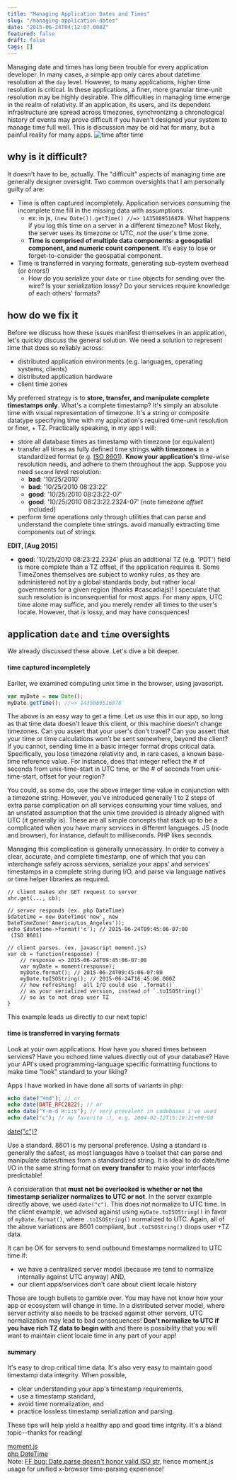 ```yaml
---
title: "Managing Application Dates and Times"
slug: "/managing-application-dates"
date: "2015-06-24T04:12:07.000Z"
featured: false
draft: false
tags: []
---
```


Managing date and times has long been trouble for every application developer.  In many cases, a simple app only cares about datetime resolution at the `day` level.  However, to many applications, higher time resolution is critical.  In these applications, a finer, more granular time-unit resolution may be highly desirable.  The difficulties in managing time emerge in the realm of relativity.   If an application, its users, and its dependent infrastructure are spread across timezones, synchronizing a chronological history of events may prove difficult if you haven't designed your system to manage time full well.  This is discussion may be old hat for many, but a painful reality for many apps.
![time after time](./images/Universal_Dial_Plate_or_Times_of_all_Nations_1854.png)
## why is it difficult?
It doesn't have to be, actually.  The "difficult" aspects of managing time are generally designer oversight.  Two common oversights that I am personally guilty of are:

- Time is often captured incompletely. Application services consuming the incomplete time fill in the missing data with assumptions.
    - ex: in js, `(new Date()).getTime() //=> 1435089516878`.  What happens if you log this time on a server in a different timezone?  Most likely, the server uses its timezone or UTC, *not* the user's time zone.
    - **Time is comprised of multiple data components: a geospatial component, and numeric count component**.  It's easy to lose or forget-to-consider the geospatial component.
- Time is transferred in varying formats, generating sub-system overhead (or errors!)
    - How do you serialize your `date` or `time` objects for sending over the wire?  Is your serialization lossy?  Do your services require knowledge of each others' formats?
    
## how do we fix it
Before we discuss how these issues manifest themselves in an application, let's quickly discuss the general solution.  We need a solution to represent time that does so reliably across:

- distributed application environments (e.g. languages, operating systems, clients)
- distributed application hardware
- client time zones

My preferred strategy is to **store, transfer, and manipulate complete timestamps only**.  What's a complete timestamp?  It's simply an absolute time with visual representation of timezone.  It's a string or composite datatype specifying time with my application's required time-unit resolution or finer, + TZ.  Practically speaking, in my app I will:

- store all database times as timestamp with timezone (or equivalent)
- transfer all times as fully defined time strings **with timezones** in a standardized format (e.g. [ISO 8601](https://en.wikipedia.org/?title=ISO_8601)).  **Know your application's** time-wise resolution needs, and adhere to them throughout the app.  Suppose you need `second` level resolution:
    - **bad**: '10/25/2010'
    - **bad**: '10/25/2010 08:23:22'
    - **good**: '10/25/2010 08:23:22-07'
    - **good**: '10/25/2010 08:23:22.2324-07' (note timezone _offset_ included)
- perform time operations only through utilities that can parse and understand the complete time strings.  avoid manually extracting time components out of strings.

**EDIT, [Aug 2015]**
 - **good**: '10/25/2010 08:23:22.2324' plus an additional TZ (e.g. 'PDT') field is more complete than a TZ offset, if the application requires it.  Some TimeZones themselves are subject to wonky rules, as they are administered not by a global standards body, but rather local governments for a given region (thanks #cascadiajs)!  I speculate that such resolution is inconsequential for most apps.  For many apps, UTC time alone may suffice, and you merely render all times to the user's locale.  However, that _is_ lossy, and may have consquences!

## application `date` and `time` oversights
We already discussed these above.  Let's dive a bit deeper.

#### time captured incompletely
Earlier, we examined computing unix time in the browser, using javascript.
```js
var myDate = new Date();
myDate.getTime(); //=> 1435089516878`
```
The above is an easy way to get a time.  Let us use this in our app, so long as that time data doesn't leave this client, or this machine doesn't change timezones.  Can you assert that your user's don't travel?  Can you assert that your time or time calculations won't be sent somewhere, beyond the client?  If you cannot, sending time in a basic integer format drops critical data.  Specifically, you lose timezone relativity and, in rare cases, a known base-time reference value.  For instance, does that integer reflect the # of seconds from unix-time-start in UTC time, or the # of seconds from unix-time-start, offset for your region?

You could, as some do, use the above integer time value in conjunction with a timezone string.  However, you've introduced generally 1 to 2 steps of extra parse complication on all services consuming your time values, and an unstated assumption that the unix time provided is already aligned with UTC (it generally is).  These are all simple concepts that stack up to be a complicated when you have many services in different languages.  JS (node and browser), for instance, default to milliseconds.  PHP likes seconds.

Managing this complication is generally unnecessary.  In order to convey a clear, accurate, and complete timestamp, one of which that you can interchange safely across services,  serialize your apps' and services' timestamps in a complete string during I/O, and parse via language natives or time helper libraries as required.


```
// client makes xhr GET request to server
xhr.get(..., cb);

// server responds (ex. php DateTime)
$datetime = new DateTime('now', new DateTimeZone('America/Los_Angeles'));
echo $datetime->format('c'); // 2015-06-24T09:45:06-07:00
 (ISO 8601)
 
// client parses. (ex. javascript moment.js)
var cb = function(response) {
	// response => 2015-06-24T09:45:06-07:00
	var myDate = moment(response);
    myDate.format(); // 2015-06-24T09:45:06-07:00
	myDate.toISOString(); // 2015-06-24T16:45:06.000Z
    // how refreshing!  all I/O could use `.format()`
    // as your serialized version, instead of `.toISOString()`
    // so as to not drop user TZ
}
```
This example leads us directly to our next topic!

#### time is transferred in varying formats
Look at your own applications.  How have you shared times between services?  Have you echoed time values directly out of your database?  Have your API's used programming-language specific formatting functions to make time "look" standard to your liking?

Apps I have worked in have done all sorts of variants in php:
```php
echo date("Ymd"); // or
echo date(DATE_RFC2822); // or
echo date("Y-m-d H:i:s"); // very prevalent in codebases i've used
echo date("c"); // my favorite :), e.g. 2004-02-12T15:19:21+00:00
```
[date("c")?](http://php.net/manual/en/function.date.php)

Use a standard.  8601 is my personal preference.  Using a standard is generally the safest, as most languages have a toolset that can parse and manipulate dates/times from a standardized string.  It is ideal to do date/time I/O in the same string format on **every transfer** to make your interfaces predictable!

A consideration that **must not be overlooked is whether or not the timestamp serializer normalizes to UTC or not**.  In the server example directly above, we used `date("c")`.  This does *not* normalize to UTC time.  In the client example, we advised against using `myDate.toISOString()` in favor of `myDate.format()`, where `.toISOString()` normalized to UTC.  Again, all of the above variations are 8601 compliant, but `.toISOString()` drops user +TZ data.

It can be OK for servers to send outbound timestamps normalized to UTC time if:

- we have a centralized server model (because we tend to normalize internally against UTC anyway)  AND,
- our client apps/services don't care about client locale history

Those are tough bullets to gamble over.  You may have not know how your app or ecosystem will change in time.  In a distributed server model, where server activity also needs to be tracked against other servers, UTC normalization may lead to bad consequences!  **Don't normalize to UTC if you have rich TZ data to begin with** and there is possibility that you will want to maintain client locale time in any part of your app!

#### summary
It's easy to drop critical time data.  It's also very easy to maintain good timestamp data integrity.  When possible, 

- clear understanding your app's timestamp requirements,
- use a timestamp standard,
- avoid time normalization, and 
- practice lossless timestamp serialization and parsing.

These tips will help yield a healthy app and good time intgrity.  It's a bland topic--thanks for reading!

[moment.js](http://momentjs.com/)<br>
[php DateTime](http://php.net/manual/en/class.datetime.php)<br>
Note: [FF bug: Date.parse doesn't honor valid ISO str]( https://bugzilla.mozilla.org/buglist.cgi?quicksearch=Date.parse&list_id=12345854), hence moment.js usage for unified x-browser time-parsing experience!
